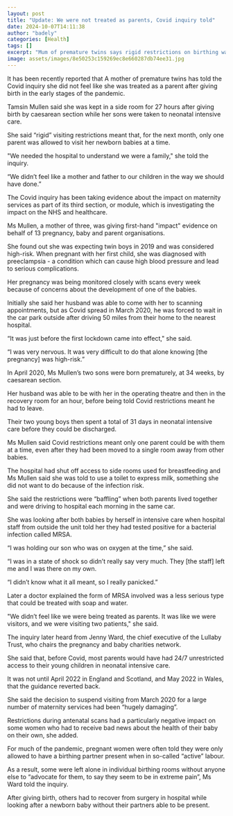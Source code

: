 ```yaml
---
layout: post
title: "Update: We were not treated as parents, Covid inquiry told"
date: 2024-10-07T14:11:38
author: "badely"
categories: [Health]
tags: []
excerpt: "Mum of premature twins says rigid restrictions on birthing wards during Covid were traumatic."
image: assets/images/8e50253c159269ec8e660287db74ee31.jpg
---
```


It has been recently reported that A mother of premature twins has told the Covid inquiry she did not feel like she was treated as a parent after giving birth in the early stages of the pandemic.

Tamsin Mullen said she was kept in a side room for 27 hours after giving birth by caesarean section while her sons were taken to neonatal intensive care.

She said “rigid” visiting restrictions meant that, for the next month, only one parent was allowed to visit her newborn babies at a time.

"We needed the hospital to understand we were a family," she told the inquiry.

“We didn’t feel like a mother and father to our children in the way we should have done.”

The Covid inquiry has been taking evidence about the impact on maternity services as part of its third section, or module, which is investigating the impact on the NHS and healthcare.

Ms Mullen, a mother of three, was giving first-hand "impact" evidence on behalf of 13 pregnancy, baby and parent organisations.

She found out she was expecting twin boys in 2019 and was considered high-risk. When pregnant with her first child, she was diagnosed with preeclampsia - a condition which can cause high blood pressure and lead to serious complications.

Her pregnancy was being monitored closely with scans every week because of concerns about the development of one of the babies.

Initially she said her husband was able to come with her to scanning appointments, but as Covid spread in March 2020, he was forced to wait in the car park outside after driving 50 miles from their home to the nearest hospital.

“It was just before the first lockdown came into effect," she said.

“I was very nervous. It was very difficult to do that alone knowing [the pregnancy] was high-risk.”

In April 2020, Ms Mullen’s two sons were born prematurely, at 34 weeks, by caesarean section.

Her husband was able to be with her in the operating theatre and then in the recovery room for an hour, before being told Covid restrictions meant he had to leave.

Their two young boys then spent a total of 31 days in neonatal intensive care before they could be discharged.

Ms Mullen said Covid restrictions meant only one parent could be with them at a time, even after they had been moved to a single room away from other babies.

The hospital had shut off access to side rooms used for breastfeeding and Ms Mullen said she was told to use a toilet to express milk, something she did not want to do because of the infection risk.

She said the restrictions were “baffling” when both parents lived together and were driving to hospital each morning in the same car.

She was looking after both babies by herself in intensive care when hospital staff from outside the unit told her they had tested positive for a bacterial infection called MRSA.

“I was holding our son who was on oxygen at the time,” she said.

“I was in a state of shock so didn’t really say very much. They [the staff] left me and I was there on my own.

“I didn’t know what it all meant, so I really panicked.”

Later a doctor explained the form of MRSA involved was a less serious type that could be treated with soap and water.

"We didn’t feel like we were being treated as parents. It was like we were visitors, and we were visiting two patients," she said.

The inquiry later heard from Jenny Ward, the chief executive of the Lullaby Trust, who chairs the pregnancy and baby charities network.

She said that, before Covid, most parents would have had 24/7 unrestricted access to their young children in neonatal intensive care.

It was not until April 2022 in England and Scotland, and May 2022 in Wales, that the guidance reverted back.

She said the decision to suspend visiting from March 2020 for a large number of maternity services had been “hugely damaging”.

Restrictions during antenatal scans had a particularly negative impact on some women who had to receive bad news about the health of their baby on their own, she added.

For much of the pandemic, pregnant women were often told they were only allowed to have a birthing partner present when in so-called “active” labour.

As a result, some were left alone in individual birthing rooms without anyone else to “advocate for them, to say they seem to be in extreme pain”, Ms Ward told the inquiry.

After giving birth, others had to recover from surgery in hospital while looking after a newborn baby without their partners able to be present.

